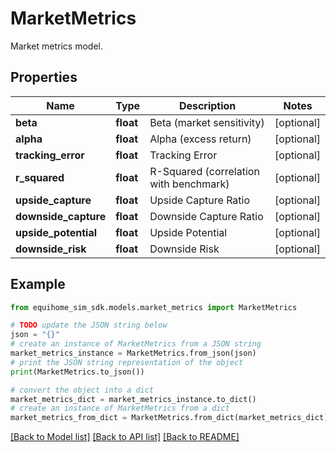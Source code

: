# MarketMetrics

Market metrics model.

## Properties

Name | Type | Description | Notes
------------ | ------------- | ------------- | -------------
**beta** | **float** | Beta (market sensitivity) | [optional] 
**alpha** | **float** | Alpha (excess return) | [optional] 
**tracking_error** | **float** | Tracking Error | [optional] 
**r_squared** | **float** | R-Squared (correlation with benchmark) | [optional] 
**upside_capture** | **float** | Upside Capture Ratio | [optional] 
**downside_capture** | **float** | Downside Capture Ratio | [optional] 
**upside_potential** | **float** | Upside Potential | [optional] 
**downside_risk** | **float** | Downside Risk | [optional] 

## Example

```python
from equihome_sim_sdk.models.market_metrics import MarketMetrics

# TODO update the JSON string below
json = "{}"
# create an instance of MarketMetrics from a JSON string
market_metrics_instance = MarketMetrics.from_json(json)
# print the JSON string representation of the object
print(MarketMetrics.to_json())

# convert the object into a dict
market_metrics_dict = market_metrics_instance.to_dict()
# create an instance of MarketMetrics from a dict
market_metrics_from_dict = MarketMetrics.from_dict(market_metrics_dict)
```
[[Back to Model list]](../README.md#documentation-for-models) [[Back to API list]](../README.md#documentation-for-api-endpoints) [[Back to README]](../README.md)


